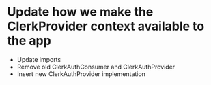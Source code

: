 # Update how we make the ClerkProvider context available to the app

- Update imports
- Remove old ClerkAuthConsumer and ClerkAuthProvider
- Insert new ClerkAuthProvider implementation
